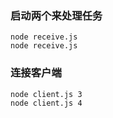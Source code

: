 
### 启动两个来处理任务
```
node receive.js  
node receive.js 
```

### 连接客户端
```
node client.js 3
node client.js 4
```
